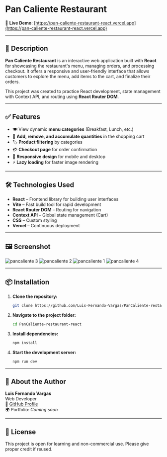 # Pan Caliente Restaurant
🚀 **Live Demo**: [https://pan-caliente-restaurant-react.vercel.app](https://pan-caliente-restaurant-react.vercel.app)

---

## 📝 Description
**Pan Caliente Restaurant** is an interactive web application built with **React** for showcasing the restaurant's menu, managing orders, and processing checkout. It offers a responsive and user-friendly interface that allows customers to explore the menu, add items to the cart, and finalize their orders.

This project was created to practice React development, state management with Context API, and routing using **React Router DOM**.

---

## ✅ Features
- 🍽️ View dynamic **menu categories** (Breakfast, Lunch, etc.)
- 🛒 **Add, remove, and accumulate quantities** in the shopping cart
- 🏷️ **Product filtering** by categories
- 💳 **Checkout page** for order confirmation
- 📱 **Responsive design** for mobile and desktop
- ⚡ **Lazy loading** for faster image rendering

---

## 🛠 Technologies Used
- **React** – Frontend library for building user interfaces
- **Vite** – Fast build tool for rapid development
- **React Router DOM** – Routing for navigation
- **Context API** – Global state management (Cart)
- **CSS** – Custom styling
- **Vercel** – Continuous deployment

---

## 🖼️ Screenshot

![pancaliente 3](https://github.com/user-attachments/assets/f33cdd16-e501-4347-b716-e164c4bc28d7)
![pancaliente 2](https://github.com/user-attachments/assets/e67018de-7cda-4939-8189-c87e6e3ee51a)
![pancaliente 1](https://github.com/user-attachments/assets/06aebf36-8c59-403a-8bd0-540b639bf6a7)
![pancaliente 4](https://github.com/user-attachments/assets/93f0ca51-af19-4446-b0b9-15641a59e026)

---

## 📦 Installation

1. **Clone the repository:**
    ```bash
    git clone https://github.com/Luis-Fernando-Vargas/PanCaliente-restaurant-react.git
    ```

2. **Navigate to the project folder:**
    ```bash
    cd PanCaliente-restaurant-react
    ```

3. **Install dependencies:**
    ```bash
    npm install
    ```

4. **Start the development server:**
    ```bash
    npm run dev
    ```

---

## 🙋 About the Author

**Luis Fernando Vargas**  
Web Developer  
🔗 [GitHub Profile](https://github.com/Luis-Fernando-Vargas)  
🌍 Portfolio: _Coming soon_  

---

## 📃 License

This project is open for learning and non-commercial use. Please give proper credit if reused.
